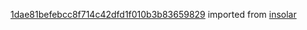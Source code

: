[1dae81befebcc8f714c42dfd1f010b3b83659829](https://github.com/insolar/insolar/commit/1dae81befebcc8f714c42dfd1f010b3b83659829) imported from [insolar](https://github.com/insolar/insolar)
